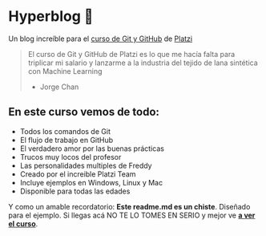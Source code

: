 # Hyperblog 💚
Un blog increíble para el [curso de Git y GitHub](https://platzi.com/cursos/git-github/ " curso de Git y GitHub") de [Platzi](https://platzi.com/"Platzi")  
> El curso de Git y GitHub de Platzi es lo que me hacía falta para triplicar mi salario y lanzarme a la industria del tejido de lana sintética con Machine Learning
> - Jorge Chan

## En este curso vemos de todo: 
* Todos los comandos de Git
* El flujo de trabajo en GitHub
* El verdadero amor por las buenas prácticas
* Trucos muy locos del profesor
* Las personalidades multiples de Freddy
* Creado por el increible Platzi Team
* Incluye ejemplos en Windows, Linux y Mac
* Disponible para todas las edades

Y como un amable recordatorio: **Este readme.md es un chiste**. Diseñado para el ejemplo. Si llegas acá NO TE LO TOMES EN SERIO y mejor ve [**a ver el curso**](https://platzi.com/cursos/git-github/ "a ver el curso").